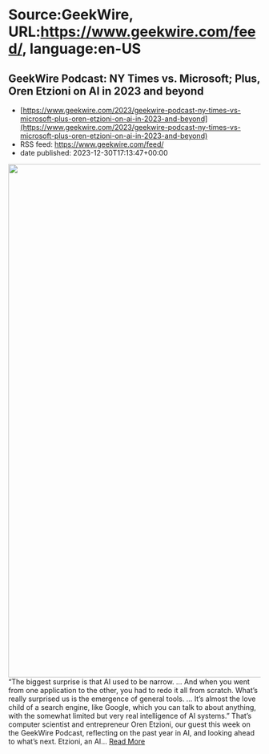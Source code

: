 # Source:GeekWire, URL:https://www.geekwire.com/feed/, language:en-US

## GeekWire Podcast: NY Times vs. Microsoft; Plus, Oren Etzioni on AI in 2023 and beyond
 - [https://www.geekwire.com/2023/geekwire-podcast-ny-times-vs-microsoft-plus-oren-etzioni-on-ai-in-2023-and-beyond](https://www.geekwire.com/2023/geekwire-podcast-ny-times-vs-microsoft-plus-oren-etzioni-on-ai-in-2023-and-beyond)
 - RSS feed: https://www.geekwire.com/feed/
 - date published: 2023-12-30T17:13:47+00:00

<img alt="" class="webfeedsFeaturedVisual wp-post-image" height="1024" src="https://cdn.geekwire.com/wp-content/uploads/2023/12/8679e2c7-6721-4c9c-8ece-92aa86dc05ab.jpg" width="1024" /><br />&#8220;The biggest surprise is that AI used to be narrow. &#8230; And when you went from one application to the other, you had to redo it all from scratch. What&#8217;s really surprised us is the emergence of general tools. &#8230; It&#8217;s almost the love child of a search engine, like Google, which you can talk to about anything, with the somewhat limited but very real intelligence of AI systems.&#8221; That&#8217;s computer scientist and entrepreneur Oren Etzioni, our guest this week on the GeekWire Podcast, reflecting on the past year in AI, and looking ahead to what&#8217;s next. Etzioni, an AI&#8230; <a href="https://www.geekwire.com/2023/geekwire-podcast-ny-times-vs-microsoft-plus-oren-etzioni-on-ai-in-2023-and-beyond/">Read More</a>

